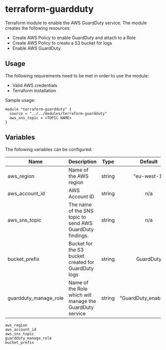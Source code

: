 # terraform-guardduty

Terraform module to enable the AWS GuardDuty service. The module creates the following resources:

- Create AWS Policy to enable GuardDuty and attach to a Role
- Create AWS Policy to create a S3 bucket for logs
- Enable AWS GuardDuty



## Usage

The following requirements need to be met in order to use the module:

- Valid AWS credentials
- Terraform installation

Sample usage:

```hcl
module "terraform-guardduty" {
  source = "../../modules/terraform-guardduty"
  aws_sns_topic = <TOPIC NAME>
}
```

## Variables
The following variables can be configured:

| Name | Description | Type | Default | Required |
|------|-------------|:----:|:-----:|:-----:|
| aws\_region | Name of the AWS region | string | "eu-west-1" | no |
| aws\_account\_id | AWS Account ID | string | n/a | yes |
| aws\_sns\_topic | The name of the SNS topic to send AWS GuardDuty findings. | string | n/a | yes |
| bucket\_prefix | Bucket for the S3 bucket created for GuardDuty logs | string | GuardDuty | no |
| guardduty\_manage\_role | Name of the Role which will manage the GuardDuty service | string | "GuardDuty_enable_role"  | no |

```hcl
aws_region
aws_account_id
aws_sns_topic 
guardduty_manage_role
bucket_prefix
```

